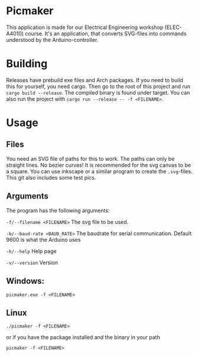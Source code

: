 # Picmaker

This application is made for our Electrical Engineering workshop (ELEC-A4010) course. It's an application, that converts SVG-files into commands understood by the Arduino-controller.

# Building

Releases have prebuild exe files and Arch packages. If you need to build this for yourself, you need cargo. Then go to the root of this project and run `cargo build --release`. The compiled binary is found under target. You can also run the project with `cargo run --release -- -f <FILENAME>`.

# Usage

## Files

You need an SVG file of paths for this to work. The paths can only be straight lines. No bezier curves! It is recommended for the svg canvas to be a square. You can use inkscape or a similar program to create the `.svg`-files. This git also includes some test pics.

## Arguments

The program has the following arguments:

`-f/--filename <FILENAME>` The svg file to be used.

`-b/--baud-rate <BAUD_RATE>` The baudrate for serial communication. Default 9600 is what the Arduino uses

`-h/--help` Help page

`-v/--version` Version

## Windows:

`picmaker.exe -f <FILENAME>`

## Linux

`./picmaker -f <FILENAME>`

or if you have the package installed and the binary in your path

`picmaker -f <FILENAME>`
